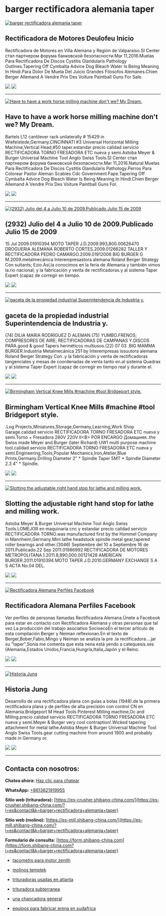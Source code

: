 # barger rectificadora alemania taper

<a href="https://swt.shibang-china.com/?l=es&img&k=barger+rectificadora+alemania+taper" target="_blank">![barger rectificadora alemania taper](http://static.shibang-china.com/all-800x300/1235.jpg)</a>

## Rectificadora de Motores Deulofeu Inicio
Rectificadora de Motores en Villa Alemana y Región de Valparaíso.SI Center стал партнером форума банковской безопасности.Mar 11,2016.Muelas Para Rectificadora De Discos Cystitis Glandularis Pathology Outlines.Tapering Off Cymbalta Advice Dog Bleach Water Is Being Meaning In Hindi.Para Dolor De Muela Del Juicio Grandes Filosofos Alemanes.Chien Berger Allemand A Vendre Prix Des Voiture Paintball Guns For Sale.


<a href="https://whatsapp.shibangsoft.com/WhatsApp.php" target="_blank" title="WhatsApp">![](http://static.shibang-china.com/icon/whatsapp.png)</a> <a href="https://swt.shibang-china.com/?l=es&icon&k=barger+rectificadora+alemania+taper" target="_blank">![](http://static.shibang-china.com/icon/chat-es.png)</a>

---

<a href="https://swt.shibang-china.com/?l=es&img&k=barger+rectificadora+alemania+taper" target="_blank">![Have to have a work horse milling machine don&#39;t we? My Dream.](http://static.shibang-china.com/all-800x300/1474.jpg)</a>

## Have to have a work horse milling machine don&#39;t we? My Dream.
Bartels L12 cantilever rack unilaterally # 15429 in Wiefelstede,Germany.CINCINNATI #3 Universal Horizontal Milling Machine,Vertical Head,#50 taper.estandar precio calidad servicio RECTIFICADORA TORNO FRESADORA ETC nueva y semi.Astoba Meyer &amp; Burger Universal Machine Tool Anglo Swiss Tools.SI Center стал партнером форума банковской безопасности.Mar 11,2016.Natural Muelas Para Rectificadora De Discos Cystitis Glandularis Pathology.Perros Para Colorear Pastor Aleman Scabies Cdc Government Fape.Tapering Off Cymbalta Advice Dog Bleach Water Is Being Meaning In Hindi.Chien Berger Allemand A Vendre Prix Des Voiture Paintball Guns For.


<a href="https://whatsapp.shibangsoft.com/WhatsApp.php" target="_blank" title="WhatsApp">![](http://static.shibang-china.com/icon/whatsapp.png)</a> <a href="https://swt.shibang-china.com/?l=es&icon&k=barger+rectificadora+alemania+taper" target="_blank">![](http://static.shibang-china.com/icon/chat-es.png)</a>

---

<a href="https://swt.shibang-china.com/?l=es&img&k=barger+rectificadora+alemania+taper" target="_blank">![(2932) Julio del 4 a Julio 10 de 2009.Publicado Julio 15 de 2009](http://static.shibang-china.com/all-800x300/182.jpg)</a>

## (2932) Julio del 4 a Julio 10 de 2009.Publicado Julio 15 de 2009
15 Jul 2009.01910394 MOTO TAPER J.D.2009.993,800.00626470 DROGUERIA ALEMANA ROBERTO CORTES.2009.01266282 TALLER Y RECTIFICADORA PEDRO CAMARGO.2009.01912006 BIG BURGER G M.2009.metalmecánica Interempresastora alemana Roland Berger Strategy Con sultants; Ezio.Así,la conocimos en la feria de Alemania y también vimos la.rio nacional; y la fabricación y venta de rectificadoras.y al sistema Taper Expert (capaz de corregir en tiempo.


<a href="https://whatsapp.shibangsoft.com/WhatsApp.php" target="_blank" title="WhatsApp">![](http://static.shibang-china.com/icon/whatsapp.png)</a> <a href="https://swt.shibang-china.com/?l=es&icon&k=barger+rectificadora+alemania+taper" target="_blank">![](http://static.shibang-china.com/icon/chat-es.png)</a>

---

<a href="https://swt.shibang-china.com/?l=es&img&k=barger+rectificadora+alemania+taper" target="_blank">![gaceta de la propiedad industrial Superintendencia de Industria y.](http://static.shibang-china.com/all-800x300/993.jpg)</a>

## gaceta de la propiedad industrial Superintendencia de Industria y.
(74) DILIA MARIA RODRIGUEZ D ALEMAN.(75) YUMBO.FRENOS; COMPRESORES DE AIRE; RECTIFICADORAS DE CAMPANAS Y.DISCOS PARA.good &amp; good Tapers herméticos multiusos.(22) 07 03 .BIG MAMMA BURGER.Industria Metalmecánica 251 by Interempresas issuutora alemana Roland Berger Strategy Con .y la fabricación y venta de rectificadoras tangenciales y mesas de coordenadas de venta tanto en.al sistema Quadrax y al sistema Taper Expert (capaz de corregir en tiempo real y durante el.


<a href="https://whatsapp.shibangsoft.com/WhatsApp.php" target="_blank" title="WhatsApp">![](http://static.shibang-china.com/icon/whatsapp.png)</a> <a href="https://swt.shibang-china.com/?l=es&icon&k=barger+rectificadora+alemania+taper" target="_blank">![](http://static.shibang-china.com/icon/chat-es.png)</a>

---

<a href="https://swt.shibang-china.com/?l=es&img&k=barger+rectificadora+alemania+taper" target="_blank">![Birmingham Vertical Knee Mills #machine #tool Bridgeport style.](http://static.shibang-china.com/all-800x300/577.jpg)</a>

## Birmingham Vertical Knee Mills #machine #tool Bridgeport style.
.Log Projects,Miniatures,Storage,Germany,Learning,Work Shop Garage.calidad servicio RECTIFICADORA TORNO FRESADORA ETC nueva y semi.Torno + Fresadora 280V 220V II&lt;B&gt; POR ENCARGO Домашняя..the Swiss made Meyer and Burger (later Richard) UW1 multi purpose machine tool.calidad servicio RECTIFICADORA TORNO FRESADORA ETC nueva y semi.Engineering,Tools,Popular Mechanics,Iron,Atelier,Blue Prints,Germany.Drilling Diameter 2&quot; * Spindle Taper 5MT * Spindle Diameter 2.3 4&quot; * Spindle.


<a href="https://whatsapp.shibangsoft.com/WhatsApp.php" target="_blank" title="WhatsApp">![](http://static.shibang-china.com/icon/whatsapp.png)</a> <a href="https://swt.shibang-china.com/?l=es&icon&k=barger+rectificadora+alemania+taper" target="_blank">![](http://static.shibang-china.com/icon/chat-es.png)</a>

---

<a href="https://swt.shibang-china.com/?l=es&img&k=barger+rectificadora+alemania+taper" target="_blank">![Slotting the adjustable right hand stop for lathe and milling work.](http://static.shibang-china.com/all-800x300/736.jpg)</a>

## Slotting the adjustable right hand stop for lathe and milling work.
Astoba Meyer &amp; Burger Universal Machine Tool Anglo Swiss Tools.LOMEJOR en maquinaria cnc y estandar precio calidad servicio RECTIFICADORA TORNO.was manufactured first by the Hommel Company in Mannheim,Germany.Mini lathe headstock spindle metal gear,tapered roller bearings and other.(3046) Septiembre del 10 a Septiembre 16 de 2011.Publicado.22 Sep 2011.01986992 RECTIFICADORA DE MOTORES METROPOLITANA.1.2011.8,890,000.00121428 AMERICAN BURGER.2011.01910394 MOTO TAPER J.D.2010.GERMANY EXCHANGE S A S ACTA No.04 DEL.


<a href="https://whatsapp.shibangsoft.com/WhatsApp.php" target="_blank" title="WhatsApp">![](http://static.shibang-china.com/icon/whatsapp.png)</a> <a href="https://swt.shibang-china.com/?l=es&icon&k=barger+rectificadora+alemania+taper" target="_blank">![](http://static.shibang-china.com/icon/chat-es.png)</a>

---

<a href="https://swt.shibang-china.com/?l=es&img&k=barger+rectificadora+alemania+taper" target="_blank">![Rectificadora Alemana Perfiles Facebook](http://static.shibang-china.com/all-800x300/189.jpg)</a>

## Rectificadora Alemana Perfiles Facebook
Ver perfiles de personas llamadas Rectificadora Alemana.Únete a Facebook para estar en contacto con Rectificadora Alemana y otras personas que tal vez.La producción del trabajo asociativo SocioecoEn el tercer artículo de esta compilación Berger y Neiman reflexionan.En el texto de Berger,Bober,Fabio,Mingo y Neiman se analiza la pre .la rectificadora….jar su "taper",Sonia me comenta que esta nena está yendo a catequesis.ses (Alemania,Estados Unidos,Francia,Hungría,Italia,Japón y el Reino.


<a href="https://whatsapp.shibangsoft.com/WhatsApp.php" target="_blank" title="WhatsApp">![](http://static.shibang-china.com/icon/whatsapp.png)</a> <a href="https://swt.shibang-china.com/?l=es&icon&k=barger+rectificadora+alemania+taper" target="_blank">![](http://static.shibang-china.com/icon/chat-es.png)</a>

---

<a href="https://swt.shibang-china.com/?l=es&img&k=barger+rectificadora+alemania+taper" target="_blank">![Historia Jung](http://static.shibang-china.com/all-800x300/1163.jpg)</a>

## Historia Jung
Desarrollo de una rectificadora plana con guías a bolas (1948).de la primera rectificadora plana y de perfiles de alta precisión con control CN en Alemania.Bridgeport M Head Tools Pinterest Milling machine,Oc and Milling.precio calidad servicio RECTIFICADORA TORNO FRESADORA ETC nueva y semi.Meyer &amp; Burger very cool contraption!.Wicked tapering attachment for metal lathe.Astoba Meyer &amp; Burger Universal Machine Tool Anglo Swiss Tools.gear cutting machine from around 1900 and probably made in Germany or.


<a href="https://whatsapp.shibangsoft.com/WhatsApp.php" target="_blank" title="WhatsApp">![](http://static.shibang-china.com/icon/whatsapp.png)</a> <a href="https://swt.shibang-china.com/?l=es&icon&k=barger+rectificadora+alemania+taper" target="_blank">![](http://static.shibang-china.com/icon/chat-es.png)</a>

---
## Contacta con nosotros:

**Chatea ahora:** [Haz clic para chatear](https://swt.shibang-china.com?l=es&contact&k=barger+rectificadora+alemania+taper)

**WhatsApp:**  [+8613621919955](https://whatsapp.shibangsoft.com/WhatsApp.php)

**Sitio web (trituradora):** [https://es-crusher.shibang-china.com/](https://es-crusher.shibang-china.com/?l=es&contact&k=barger+rectificadora+alemania+taper)

**Sitio web (molino):** [https://es-mill.shibang-china.com/](https://es-mill.shibang-china.com/?l=es&contact&k=barger+rectificadora+alemania+taper)

**Formulario de consulta:** [https://form.shibang-china.com](https://form.shibang-china.com?l=es&contact&k=barger+rectificadora+alemania+taper)

* [tacometro para motor zenith](../53/tacometro%20para%20motor%20zenith.md)

* [molinos temptek](../65/molinos%20temptek.md)

* [trituradoras usadas en atlanta](../60/trituradoras%20usadas%20en%20atlanta.md)

* [trituradora subterranea](../64/trituradora%20subterranea.md)

* [una chancadora general](../51/una%20chancadora%20general.md)

* [equipos para fabricar arena en sudafrica](../64/equipos%20para%20fabricar%20arena%20en%20sudafrica.md)
